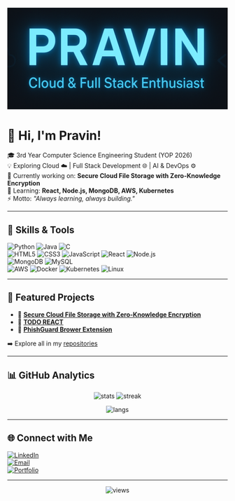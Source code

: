 <!-- Banner -->
![Github Banner](https://github.com/pravin2303/pravin2303/blob/main/github-banner.png)

# 👋 Hi, I'm Pravin!  

🎓 3rd Year Computer Science Engineering Student (YOP 2026)  
💡 Exploring Cloud ☁️ | Full Stack Development 🌐 | AI & DevOps ⚙️  
🔭 Currently working on: **Secure Cloud File Storage with Zero-Knowledge Encryption**  
🌱 Learning: **React, Node.js, MongoDB, AWS, Kubernetes**  
⚡ Motto: *"Always learning, always building."*  

---

## 🚀 Skills & Tools

![Python](https://img.shields.io/badge/-Python-3776AB?style=for-the-badge&logo=python&logoColor=white)
![Java](https://img.shields.io/badge/-Java-red?style=for-the-badge&logo=openjdk&logoColor=white)
![C](https://img.shields.io/badge/-C-00599C?style=for-the-badge&logo=c&logoColor=white)  
![HTML5](https://img.shields.io/badge/-HTML5-E34F26?style=for-the-badge&logo=html5&logoColor=white)
![CSS3](https://img.shields.io/badge/-CSS3-1572B6?style=for-the-badge&logo=css3)
![JavaScript](https://img.shields.io/badge/-JavaScript-F7DF1E?style=for-the-badge&logo=javascript&logoColor=black)
![React](https://img.shields.io/badge/-React-61DAFB?style=for-the-badge&logo=react&logoColor=black)
![Node.js](https://img.shields.io/badge/-Node.js-339933?style=for-the-badge&logo=node.js&logoColor=white)  
![MongoDB](https://img.shields.io/badge/-MongoDB-47A248?style=for-the-badge&logo=mongodb&logoColor=white)
![MySQL](https://img.shields.io/badge/-MySQL-4479A1?style=for-the-badge&logo=mysql&logoColor=white)  
![AWS](https://img.shields.io/badge/-AWS-232F3E?style=for-the-badge&logo=amazon-aws&logoColor=white)
![Docker](https://img.shields.io/badge/-Docker-2496ED?style=for-the-badge&logo=docker&logoColor=white)
![Kubernetes](https://img.shields.io/badge/-Kubernetes-326CE5?style=for-the-badge&logo=kubernetes&logoColor=white)
![Linux](https://img.shields.io/badge/-Linux-FCC624?style=for-the-badge&logo=linux&logoColor=black)

---

## 📂 Featured Projects

- 🔐 [**Secure Cloud File Storage with Zero-Knowledge Encryption**](https://github.com/pravin2303/secure-cloud-storage)  
- 🤖 [**TODO REACT**](https://github.com/pravin2303/todo-react)  
- 📝 [**PhishGuard Brower Extension**](https://github.com/pravin2303/PhishGuard-Browser-Extension)  

➡️ Explore all in my [repositories](https://github.com/pravin2303?tab=repositories)

---

## 📊 GitHub Analytics

<p align="center">
  <img src="https://github-readme-stats.vercel.app/api?username=pravin2303&show_icons=true&theme=radical" alt="stats" height="165">
  <img src="https://github-readme-streak-stats.herokuapp.com/?user=pravin2303&theme=radical" alt="streak" height="165">
</p>

<p align="center">
  <img src="https://github-readme-stats.vercel.app/api/top-langs/?username=your-username&layout=compact&theme=radical" alt="langs" height="150">
</p>

---

## 🌐 Connect with Me  

[![LinkedIn](https://img.shields.io/badge/LinkedIn-0077B5?style=for-the-badge&logo=linkedin&logoColor=white)](https://www.linkedin.com/in/pravin-m-67a3a932a/)  
[![Email](https://img.shields.io/badge/Email-D14836?style=for-the-badge&logo=gmail&logoColor=white)](mpravin519@example.com)  
[![Portfolio](https://img.shields.io/badge/Portfolio-000000?style=for-the-badge&logo=vercel&logoColor=white)](https://your-portfolio.com)  

---

<p align="center">  
  <img src="https://komarev.com/ghpvc/?username=your-username&label=Profile%20Views&color=0e75b6&style=flat" alt="views" />  
</p>


<!--
**pravin2303/pravin2303** is a ✨ _special_ ✨ repository because its `README.md` (this file) appears on your GitHub profile.

Here are some ideas to get you started:

- 🔭 I’m currently working on ...
- 🌱 I’m currently learning ...
- 👯 I’m looking to collaborate on ...
- 🤔 I’m looking for help with ...
- 💬 Ask me about ...
- 📫 How to reach me: ...
- 😄 Pronouns: ...
- ⚡ Fun fact: ...
-->
